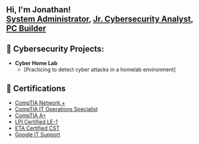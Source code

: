 <h2>Hi, I'm Jonathan! <br/><a href="https://www.linkedin.com/in/jonathan-deleon-81302a62/">System Administrator</a>, <a href="https://tryhackme.com/p/MrGuato">Jr. Cybersecurity Analyst</a>, <a href="https://www.instagram.com/deleontechnology/">PC Builder</a> </h2>
  
<h2>📵 Cybersecurity Projects:</h2>

- <b>Cyber Home Lab</b>
  - [Practicing to detect cyber attacks in a homelab environment]

<h2> 📜 Certifications </h2>
  
- [CompTIA Network +](https://www.credly.com/badges/d62803e8-ebab-46dc-8819-aed19adc4e36)
- [CompTIA IT Operations Specialist](https://www.credly.com/badges/e7ae1eed-4a37-4a9d-8f63-51aa9719c9a9)
- [CompTIA A+ ](https://www.credly.com/badges/9ae7b7a2-9b01-4444-ba16-c2b1a802d53d)
- [LPI Certified LE-1](https://cs.lpi.org/caf/Xamman/certification/verify/LPI000562005/du3wfu6dhc)
- [ETA Certified CST](https://www.credly.com/badges/3a49d971-448d-4b24-93c5-d5e967d0d300)
- [Google IT Support](https://www.credly.com/badges/7f49cbf9-c9dc-4561-bd08-a0413ac6be78)
  
<h2>  
  <!--
